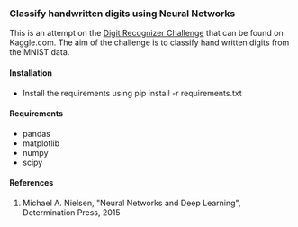 ### Classify handwritten digits using Neural Networks

This is an attempt on the [Digit Recognizer Challenge](https://www.kaggle.com/c/digit-recognizer) that can be found on Kaggle.com.  The aim of the challenge is to classify hand written digits from the MNIST data.  

#### Installation

* Install the requirements using pip install -r requirements.txt

#### Requirements

* pandas
* matplotlib
* numpy
* scipy

#### References

1. Michael A. Nielsen, "Neural Networks and Deep Learning", Determination Press, 2015